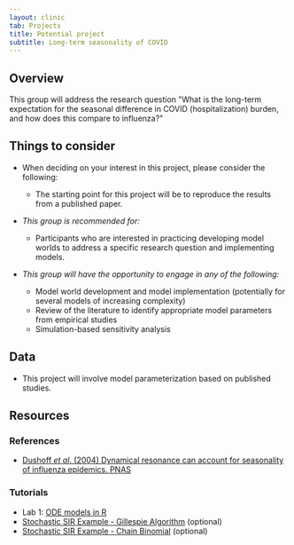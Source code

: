 ```yaml
---
layout: clinic
tab: Projects
title: Potential project
subtitle: Long-term seasonality of COVID
---
```


## Overview

This group will address the research question "What is the long-term expectation for the seasonal difference in COVID (hospitalization) burden, and how does this compare to influenza?"

## Things to consider

- When deciding on your interest in this project, please consider the following:
    - The starting point for this project will be to reproduce the results from a published paper.

- _This group is recommended for:_
    - Participants who are interested in practicing developing model worlds to address a specific research question and implementing models.

- _This group will have the opportunity to engage in any of the following:_
    - Model world development and model implementation (potentially for several models of increasing complexity)
    - Review of the literature to identify appropriate model parameters from empirical studies
    - Simulation-based sensitivity analysis

## Data

- This project will involve model parameterization based on published studies.

## Resources

### References

- [Dushoff _et al_. (2004) Dynamical resonance can account for seasonality of influenza epidemics. PNAS](https://doi.org/10.1073/pnas.040729310)

### Tutorials

- Lab 1: [ODE models in R](https://raw.githubusercontent.com/ICI3D/RTutorials/master/ICI3D_Lab1_ODEmodels.R)
- [Stochastic SIR Example - Gillespie Algorithm](./gillespie) (optional)
- [Stochastic SIR Example - Chain Binomial](https://raw.githubusercontent.com/ICI3D/RTutorials/master/ICI3D_Example_chainBinom.R) (optional)

